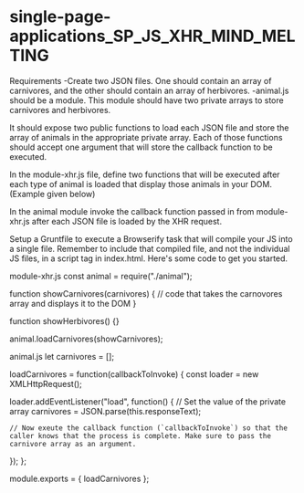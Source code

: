 # single-page-applications_SP_JS_XHR_MIND_MELTING

Requirements
-Create two JSON files. One should contain an array of carnivores, and the other should contain an array of herbivores.
-animal.js should be a module.
This module should have two private arrays to store carnivores and herbivores.

It should expose two public functions to load each JSON file and store the array of animals in the appropriate private array. Each of those functions should accept one argument that will store the callback function to be executed.

In the module-xhr.js file, define two functions that will be executed after each type of animal is loaded that display those animals in your DOM. (Example given below)

In the animal module invoke the callback function passed in from module-xhr.js after each JSON file is loaded by the XHR request.

Setup a Gruntfile to execute a Browserify task that will compile your JS into a single file. Remember to include that compiled file, and not the individual JS files, in a script tag in index.html.
Here's some code to get you started.

module-xhr.js
const animal = require("./animal");

function showCarnivores(carnivores) {
  // code that takes the carnovores array and displays it to the DOM
}

function showHerbivores() {}

animal.loadCarnivores(showCarnivores);

animal.js
let carnivores = [];

loadCarnivores = function(callbackToInvoke) {
  const loader = new XMLHttpRequest();

  loader.addEventListener("load", function() {
    // Set the value of the private array
    carnivores = JSON.parse(this.responseText);

    // Now exeute the callback function (`callbackToInvoke`) so that the caller knows that the process is complete. Make sure to pass the carnivore array as an argument.
  });
};

module.exports = { loadCarnivores };